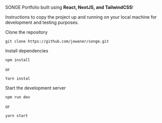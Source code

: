 
SONGE Portfolio built using **React, NextJS, and TailwindCSS**!


Instructions to copy the project up and running on your local machine for development and testing purposes.

Clone the repository

```
git clone https://github.com/jewaner/songe.git

```


Install dependencies
```
npm install 

```

or

```
Yarn instal
```

Start the development server

```
npm run dev
```

or

```
yarn start 
```

